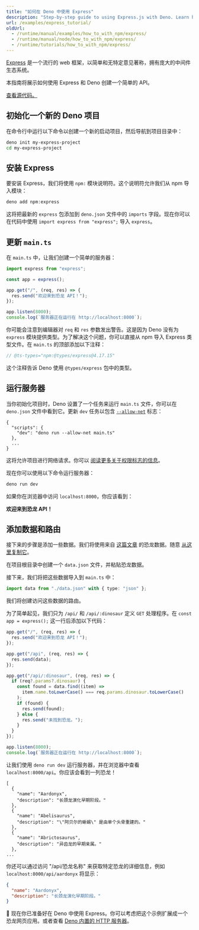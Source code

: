 ```yaml
---
title: "如何在 Deno 中使用 Express"
description: "Step-by-step guide to using Express.js with Deno. Learn how to set up an Express server, configure routes, handle middleware, and build REST APIs using Deno's Node.js compatibility features."
url: /examples/express_tutorial/
oldUrl:
  - /runtime/manual/examples/how_to_with_npm/express/
  - /runtime/manual/node/how_to_with_npm/express/
  - /runtime/tutorials/how_to_with_npm/express/
---
```


[Express](https://expressjs.com/) 是一个流行的 web 框架，以简单和无特定意见著称，拥有庞大的中间件生态系统。

本指南将展示如何使用 Express 和 Deno 创建一个简单的 API。

[查看源代码。](https://github.com/denoland/tutorial-with-express)

## 初始化一个新的 Deno 项目

在命令行中运行以下命令以创建一个新的启动项目，然后导航到项目目录中：

```sh
deno init my-express-project
cd my-express-project
```

## 安装 Express

要安装 Express，我们将使用 `npm:` 模块说明符。这个说明符允许我们从 npm 导入模块：

```sh
deno add npm:express
```

这将把最新的 `express` 包添加到 `deno.json` 文件中的 `imports` 字段。现在你可以在代码中使用 `import express from "express";` 导入 `express`。

## 更新 `main.ts`

在 `main.ts` 中，让我们创建一个简单的服务器：

```ts
import express from "express";

const app = express();

app.get("/", (req, res) => {
  res.send("欢迎来到恐龙 API！");
});

app.listen(8000);
console.log(`服务器正在运行在 http://localhost:8000`);
```

你可能会注意到编辑器对 `req` 和 `res` 参数发出警告。这是因为 Deno 没有为 `express` 模块提供类型。为了解决这个问题，你可以直接从 npm 导入 Express 类型文件。在 `main.ts` 的顶部添加以下注释：

```ts
// @ts-types="npm:@types/express@4.17.15"
```

这个注释告诉 Deno 使用 `@types/express` 包中的类型。

## 运行服务器

当你初始化项目时，Deno 设置了一个任务来运行 `main.ts` 文件，你可以在 `deno.json` 文件中看到它。更新 `dev` 任务以包含 [`--allow-net`](/runtime/fundamentals/security/#network-access) 标志：

```jsonc
{
  "scripts": {
    "dev": "deno run --allow-net main.ts"
  }, 
  ...
}
```

这将允许项目进行网络请求。你可以 [阅读更多关于权限标志的信息](/runtime/fundamentals/security/)。

现在你可以使用以下命令运行服务器：

```sh
deno run dev
```

如果你在浏览器中访问 `localhost:8000`，你应该看到：

**欢迎来到恐龙 API！**

## 添加数据和路由

接下来的步骤是添加一些数据。我们将使用来自 [这篇文章](https://www.thoughtco.com/dinosaurs-a-to-z-1093748) 的恐龙数据。随意
[从这里复制它](https://raw.githubusercontent.com/denoland/tutorial-with-express/refs/heads/main/data.json)。

在项目根目录中创建一个 `data.json` 文件，并粘贴恐龙数据。

接下来，我们将把这些数据导入到 `main.ts` 中：

```ts
import data from "./data.json" with { type: "json" };
```

我们将创建访问这些数据的路由。

为了简单起见，我们只为 `/api/` 和 `/api/:dinosaur` 定义 `GET` 处理程序。在 `const app = express();` 这一行后添加以下代码：

```ts
app.get("/", (req, res) => {
  res.send("欢迎来到恐龙 API！");
});

app.get("/api", (req, res) => {
  res.send(data);
});

app.get("/api/:dinosaur", (req, res) => {
  if (req?.params?.dinosaur) {
    const found = data.find((item) =>
      item.name.toLowerCase() === req.params.dinosaur.toLowerCase()
    );
    if (found) {
      res.send(found);
    } else {
      res.send("未找到恐龙。");
    }
  }
});

app.listen(8000);
console.log(`服务器正在运行在 http://localhost:8000`);
```

让我们使用 `deno run dev` 运行服务器，并在浏览器中查看 `localhost:8000/api`。你应该会看到一列恐龙！

```jsonc
[
  {
    "name": "Aardonyx",
    "description": "长颈龙演化早期阶段。"
  },
  {
    "name": "Abelisaurus",
    "description": "\"阿贝尔的蜥蜴\" 是由单个头骨重建的。"
  },
  {
    "name": "Abrictosaurus",
    "description": "异齿龙的早期亲属。"
  },
...
```

你还可以通过访问 "/api/恐龙名称" 来获取特定恐龙的详细信息，例如 `localhost:8000/api/aardonyx` 将显示：

```json
{
  "name": "Aardonyx",
  "description": "长颈龙演化早期阶段。"
}
```

🦕 现在你已准备好在 Deno 中使用 Express。你可以考虑把这个示例扩展成一个恐龙网页应用。或者查看
[Deno 内置的 HTTP 服务器](https://docs.deno.com/runtime/fundamentals/http_server/)。